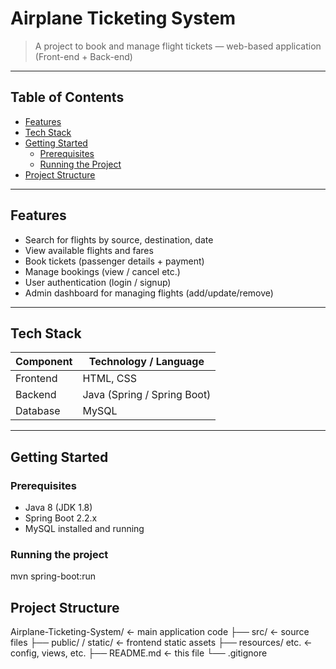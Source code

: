 # Airplane Ticketing System

> A project to book and manage flight tickets — web-based application (Front-end + Back-end)  

---

## Table of Contents

- [Features](#features)  
- [Tech Stack](#tech-stack)  
- [Getting Started](#getting-started)  
  - [Prerequisites](#prerequisites)  
  - [Running the Project](#running-the-project)  
- [Project Structure](#project-structure)  

---

## Features

- Search for flights by source, destination, date  
- View available flights and fares  
- Book tickets (passenger details + payment)  
- Manage bookings (view / cancel etc.)  
- User authentication (login / signup)  
- Admin dashboard for managing flights (add/update/remove)  

---

## Tech Stack

| Component        | Technology / Language        |
|------------------|-------------------------------|
| Frontend         | HTML, CSS |
| Backend          | Java (Spring / Spring Boot) |
| Database         | MySQL        |              

---

## Getting Started

### Prerequisites

- Java 8 (JDK 1.8)  
- Spring Boot 2.2.x  
- MySQL installed and running  

### Running the project


mvn spring-boot:run

## Project Structure

Airplane-Ticketing-System/ ← main application code
├── src/ ← source files
├── public/ / static/ ← frontend static assets
├── resources/ etc. ← config, views, etc.
├── README.md ← this file
└── .gitignore 
